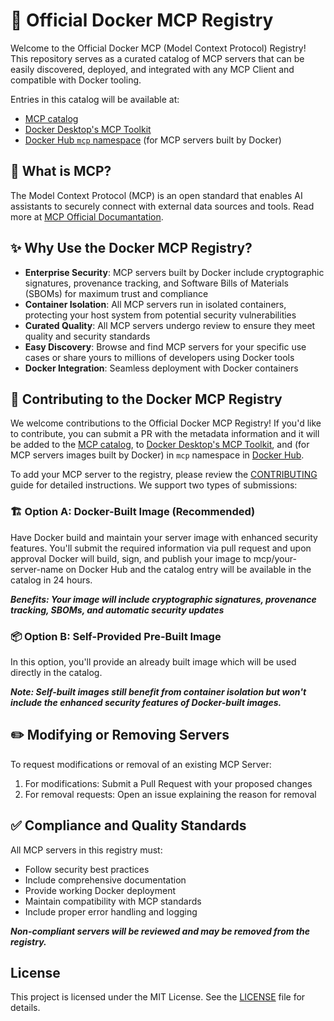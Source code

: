 # 🐳 Official Docker MCP Registry

Welcome to the Official Docker MCP (Model Context Protocol) Registry! This repository serves as a curated catalog of MCP servers that can be easily discovered, deployed, and integrated with any MCP Client and compatible with Docker tooling. 

Entries in this catalog will be available at: 
- [MCP catalog](https://hub.docker.com/mcp) 
- [Docker Desktop's MCP Toolkit](https://www.docker.com/products/docker-desktop/) 
- [Docker Hub `mcp` namespace](https://hub.docker.com/u/mcp) (for MCP servers built by Docker)

## 🤖 What is MCP?
The Model Context Protocol (MCP) is an open standard that enables AI assistants to securely connect with external data sources and tools. Read more at [MCP Official Documantation](https://modelcontextprotocol.io/introduction).

## ✨ Why Use the Docker MCP Registry?
- **Enterprise Security**: MCP servers built by Docker include cryptographic signatures, provenance tracking, and Software Bills of Materials (SBOMs) for maximum trust and compliance
- **Container Isolation**: All MCP servers run in isolated containers, protecting your host system from potential security vulnerabilities
- **Curated Quality**: All MCP servers undergo review to ensure they meet quality and security standards
- **Easy Discovery**: Browse and find MCP servers for your specific use cases or share yours to millions of developers using Docker tools
- **Docker Integration**: Seamless deployment with Docker containers

## 🤝 Contributing to the Docker MCP Registry
We welcome contributions to the Official Docker MCP Registry! If you'd like to contribute, you can submit a PR with the metadata information and it will be added to the [MCP catalog](https://hub.docker.com/mcp), to [Docker Desktop's MCP Toolkit](https://www.docker.com/products/docker-desktop/), and (for MCP servers images built by Docker) in `mcp` namespace in [Docker Hub](https://hub.docker.com/u/mcp).

To add your MCP server to the registry, please review the [CONTRIBUTING](CONTRIBUTING.md) guide for detailed instructions. We support two types of submissions:

### 🏗️ Option A: Docker-Built Image (Recommended)
Have Docker build and maintain your server image with enhanced security features. You'll submit the required information via pull request and upon approval Docker will build, sign, and publish your image to mcp/your-server-name on Docker Hub and the catalog entry will be available in the catalog in 24 hours.

_**Benefits: Your image will include cryptographic signatures, provenance tracking, SBOMs, and automatic security updates**_

### 📦 Option B: Self-Provided Pre-Built Image
In this option, you'll provide an already built image which will be used directly in the catalog. 

_**Note: Self-built images still benefit from container isolation but won't include the enhanced security features of Docker-built images.**_

## ✏️ Modifying or Removing Servers
To request modifications or removal of an existing MCP Server:
1. For modifications: Submit a Pull Request with your proposed changes
2. For removal requests: Open an issue explaining the reason for removal

## ✅ Compliance and Quality Standards
All MCP servers in this registry must:
- Follow security best practices
- Include comprehensive documentation
- Provide working Docker deployment
- Maintain compatibility with MCP standards
- Include proper error handling and logging

_**Non-compliant servers will be reviewed and may be removed from the registry.**_

## License

This project is licensed under the MIT License. See the [LICENSE](LICENSE) file for details.

